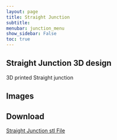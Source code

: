 ```yaml
---
layout: page
title: Straight Junction
subtitle: 
menubar: junction_menu
show_sidebar: False
toc: true
---
```


## Straight Junction 3D design 
3D printed Straight junction 

## Images 

## Download
[Straight Junction stl File](/M3/parts/files/2-leaf_tight_junction(106mm,straight).stl)
